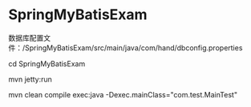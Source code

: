 # SpringMyBatisExam

数据库配置文件：/SpringMyBatisExam/src/main/java/com/hand/dbconfig.properties

cd SpringMyBatisExam

mvn jetty:run

mvn clean compile exec:java -Dexec.mainClass="com.test.MainTest"

